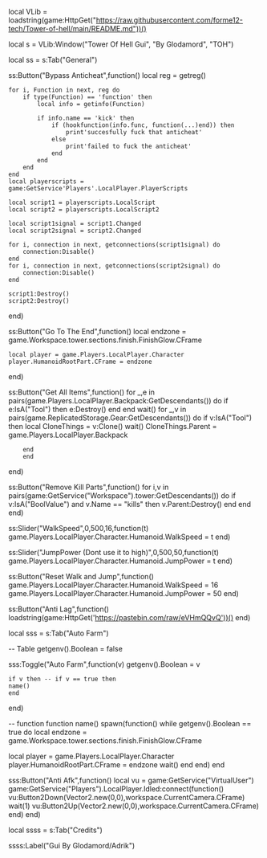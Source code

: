 local VLib = loadstring(game:HttpGet("https://raw.githubusercontent.com/forme12-tech/Tower-of-hell/main/README.md"))()
 
local s = VLib:Window("Tower Of Hell Gui", "By Glodamord", "TOH")
 
local ss = s:Tab("General")
 
ss:Button("Bypass Anticheat",function()
    local reg = getreg()
 
    for i, Function in next, reg do
        if type(Function) == 'function' then
            local info = getinfo(Function)
 
            if info.name == 'kick' then
                if (hookfunction(info.func, function(...)end)) then
                    print'succesfully fuck that anticheat'
                else
                    print'failed to fuck the anticheat'
                end
            end
        end
    end
    local playerscripts = game:GetService'Players'.LocalPlayer.PlayerScripts
 
    local script1 = playerscripts.LocalScript
    local script2 = playerscripts.LocalScript2
 
    local script1signal = script1.Changed
    local script2signal = script2.Changed
 
    for i, connection in next, getconnections(script1signal) do
        connection:Disable()
    end
    for i, connection in next, getconnections(script2signal) do
        connection:Disable()
    end
 
    script1:Destroy()
    script2:Destroy()
end)
 
ss:Button("Go To The End",function()
    local endzone = game.Workspace.tower.sections.finish.FinishGlow.CFrame
 
    local player = game.Players.LocalPlayer.Character
    player.HumanoidRootPart.CFrame = endzone
end)
 
ss:Button("Get All Items",function()
    for _,e in pairs(game.Players.LocalPlayer.Backpack:GetDescendants()) do
        if e:IsA("Tool") then
        e:Destroy()
        end
        end
        wait() 
        for _,v in pairs(game.ReplicatedStorage.Gear:GetDescendants()) do
        if v:IsA("Tool") then
        local CloneThings = v:Clone()
        wait()
        CloneThings.Parent = game.Players.LocalPlayer.Backpack
 
        end
        end
end)
 
ss:Button("Remove Kill Parts",function()
    for i,v in pairs(game:GetService("Workspace").tower:GetDescendants()) do
        if v:IsA("BoolValue") and v.Name == "kills" then
            v.Parent:Destroy()
        end
    end
end)
 
ss:Slider("WalkSpeed",0,500,16,function(t)
   game.Players.LocalPlayer.Character.Humanoid.WalkSpeed = t
end)
 
ss:Slider("JumpPower (Dont use it to high)",0,500,50,function(t)
    game.Players.LocalPlayer.Character.Humanoid.JumpPower = t
 end)
 
ss:Button("Reset Walk and Jump",function()
    game.Players.LocalPlayer.Character.Humanoid.WalkSpeed = 16
    game.Players.LocalPlayer.Character.Humanoid.JumpPower = 50
end)
 
ss:Button("Anti Lag",function()
    loadstring(game:HttpGet('https://pastebin.com/raw/eVHmQQvQ'))()
end)
 
local sss = s:Tab("Auto Farm")
 
-- Table
getgenv().Boolean = false
 
sss:Toggle("Auto Farm",function(v)
    getgenv().Boolean = v
 
    if v then -- if v == true then
    name()
    end
end)
 
-- function
function name()
spawn(function()
while getgenv().Boolean == true do
local endzone = game.Workspace.tower.sections.finish.FinishGlow.CFrame
 
local player = game.Players.LocalPlayer.Character
player.HumanoidRootPart.CFrame = endzone
wait()
end
end)
end
 
sss:Button("Anti Afk",function()
    local vu = game:GetService("VirtualUser")
    game:GetService("Players").LocalPlayer.Idled:connect(function()
       vu:Button2Down(Vector2.new(0,0),workspace.CurrentCamera.CFrame)
       wait(1)
       vu:Button2Up(Vector2.new(0,0),workspace.CurrentCamera.CFrame)
    end)
end)
 
 
local ssss = s:Tab("Credits")
 
ssss:Label("Gui By Glodamord/Adrik")
